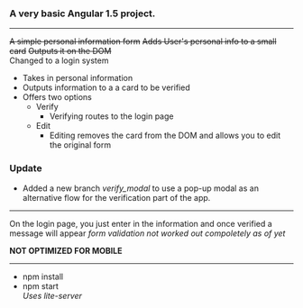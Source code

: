 ### A very basic Angular 1.5 project.  
***
~~A simple personal information form~~
~~Adds User's personal info to a small card~~
~~Outputs it on the DOM~~  
Changed to a login system
+ Takes in personal information
+ Outputs information to a a card to be verified
+ Offers two options
  - Verify
    * Verifying routes to the login page
  - Edit
    * Editing removes the card from the DOM and allows you to edit the original form  

### Update

+ Added a new branch *verify_modal* to use a pop-up modal as an alternative flow for the verification part of the app.  

***

On the login page, you just enter in the information and once verified a message will appear
*form validation not worked out compoletely as of yet*

**NOT OPTIMIZED FOR MOBILE**  

***
+ npm install  
+ npm start  
*Uses lite-server* 
